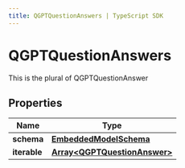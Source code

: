 ```yaml
---
title: QGPTQuestionAnswers | TypeScript SDK
---
```



# QGPTQuestionAnswers

This is the plural of QGPTQuestionAnswer

## Properties

Name | Type
------------ | -------------
**schema** | [**EmbeddedModelSchema**](EmbeddedModelSchema)
**iterable** | [**Array&lt;QGPTQuestionAnswer&gt;**](QGPTQuestionAnswer)


